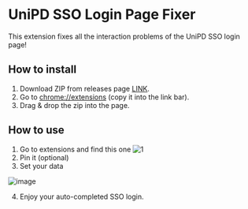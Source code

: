 # UniPD SSO Login Page Fixer
This extension fixes all the interaction problems of the UniPD SSO login page!

## How to install
 1. Download ZIP from releases page [LINK](https://github.com/radqnico/unipdssofixer/releases).
 2. Go to [chrome://extensions](chrome://extensions/) (copy it into the link bar).
 3. Drag & drop the zip into the page.

## How to use
 1. Go to extensions and find this one
 ![1](https://user-images.githubusercontent.com/28452407/151248483-467bba56-c64c-4a4e-8c71-2eeb523931a4.png)
 2. Pin it (optional)
 3. Set your data
  
  ![image](https://user-images.githubusercontent.com/28452407/151248593-e26e74ae-9869-4b97-9c64-489645c123f5.png)
 
 4. Enjoy your auto-completed SSO login.
